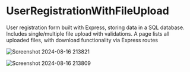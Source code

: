 # UserRegistrationWithFileUpload
User registration form built with Express, storing data in a SQL database. Includes single/multiple file upload with validations. A page lists all uploaded files, with download functionality via Express routes

![Screenshot 2024-08-16 213821](https://github.com/user-attachments/assets/c222a3b9-909c-4d18-ba86-1bcc73402493)

![Screenshot 2024-08-16 213809](https://github.com/user-attachments/assets/19f162e6-8068-4e27-be32-e8ad0c51ad91)
